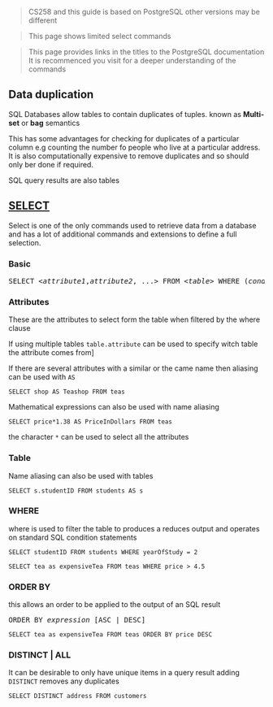 > CS258 and this guide is based on PostgreSQL other versions may be different

> This page shows limited select commands

> This page provides links in the titles to the PostgreSQL documentation It is recommenced you visit for a deeper understanding of the commands

## Data duplication

SQL Databases allow tables to contain duplicates of tuples. known as **Multi-set** or **bag** semantics

This has some advantages for checking for duplicates of a particular column e.g counting the number fo people who live at a particular address. It is also computationally expensive to remove duplicates and so should only ber done if required.

SQL query results are also tables



## [SELECT](https://www.postgresql.org/files/documentation/pdf/14/postgresql-14-A4.pdf#page=1927)

Select is one of the only commands used to retrieve data from a database and has a lot of additional commands and extensions to define a full selection.

### Basic

<pre>
SELECT <<i>attribute1</i>,<i>attribute2</i>, ...> FROM <<i>table</i>> WHERE (<i>condition</i>)
</pre>


### Attributes
These are the attributes to select form the table when filtered by the where clause

If using multiple tables `table.attribute` can be used to specify witch table the attribute comes from]

If there are several attributes with a similar or the came name then aliasing can be used with `AS`
```
SELECT shop AS Teashop FROM teas
```
Mathematical expressions can also be used with name aliasing
```
SELECT price*1.38 AS PriceInDollars FROM teas
```

the character `*` can be used to select all the attributes 

### Table

Name aliasing can also be used with tables
```
SELECT s.studentID FROM students AS s
```

### WHERE

where is used to filter the table to produces a reduces output and operates on standard SQL condition statements
```
SELECT studentID FROM students WHERE yearOfStudy = 2 
```

```
SELECT tea as expensiveTea FROM teas WHERE price > 4.5
```

### ORDER BY
this allows an order to be applied to the output of an SQL result

<pre>
ORDER BY <i>expression</i> [ASC | DESC]
</pre>

```
SELECT tea as expensiveTea FROM teas ORDER BY price DESC
```

### DISTINCT | ALL

It can be desirable to only have unique items in a query result adding `DISTINCT` removes any duplicates

```
SELECT DISTINCT address FROM customers
```